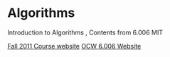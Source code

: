 # Algorithms
Introduction to Algorithms , Contents from 6.006 MIT 

[Fall 2011 Course website](http://courses.csail.mit.edu/6.006/fall11/notes.shtml)
[OCW 6.006 Website](https://ocw.mit.edu/courses/electrical-engineering-and-computer-science/6-006-introduction-to-algorithms-fall-2011/)

